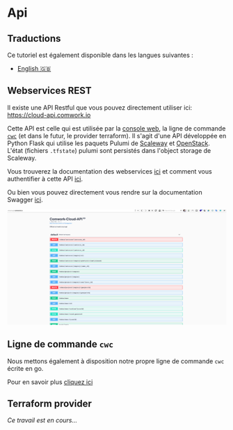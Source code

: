 # Api

## Traductions

Ce tutoriel est également disponible dans les langues suivantes :
* [English 🇬🇧](../../../api/README.md)

## Webservices REST

Il existe une API Restful que vous pouvez directement utiliser ici: https://cloud-api.comwork.io

Cette API est celle qui est utilisée par la [console web](../console/README.md), la ligne de commande [`cwc`](../cli/README.md) (et dans le futur, le provider terraform). Il s'agit d'une API développée en Python Flask qui utilise les paquets Pulumi de [Scaleway](https://www.pulumi.com/registry/packages/scaleway/) et [OpenStack](https://www.pulumi.com/registry/packages/openstack/). L'état (fichiers `.tfstate`) pulumi sont persistés dans l'object storage de Scaleway.

Vous trouverez la documentation des webservices [ici](../../../../tutorials/api/restful_api.md) et comment vous authentifier à cette API [ici](./api_credentials.md).

Ou bien vous pouvez directement vous rendre sur la documentation Swagger [ici](https://cloud-api.comwork.io).

![swagger](../../../../img/swagger.png)

## Ligne de commande `cwc`

Nous mettons également à disposition notre propre ligne de commande `cwc` écrite en go.

Pour en savoir plus [cliquez ici](../cli/README.md)

## Terraform provider

_Ce travail est en cours..._
